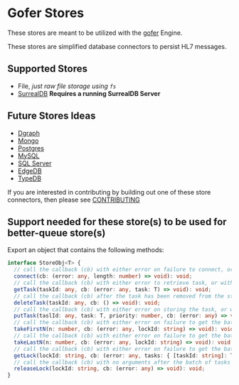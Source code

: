 # Gofer Stores

These stores are meant to be utilized with the [gofer](https://github.com/amaster507/gofer) Engine.

These stores are simplified database connectors to persist HL7 messages.

## Supported Stores

- File, _just raw file storage using `fs`_
- [SurrealDB](https://surrealdb.com/) **Requires a running SurrealDB Server**

## Future Stores Ideas

- [Dgraph](https://dgraph.io)
- [Mongo](https://mongodb.com)
- [Postgres](https://www.postgresql.org/)
- [MySQL](https://www.mysql.com/)
- [SQL Server](https://www.microsoft.com/en-us/sql-server)
- [EdgeDB](https://www.edgedb.com/)
- [TypeDB](https://vaticle.com/typedb)

If you are interested in contributing by building out one of these store connectors, then please see [CONTRIBUTING](https://github.com/amaster507/gofer-stores/CONTRIBUTING.md)

## Support needed for these store(s) to be used for better-queue store(s)

Export an object that contains the following methods:

```ts
interface StoreObj<T> {
  // call the callback (cb) with either error on failure to connect, or with the current length of the tasks in the store on successful connection
  connect(cb: (error: any, length: number) => void): void;
  // call the callback (cb) with either error to retrieve task, or with the task on successful retrieval
  getTask(taskId: any, cb: (error: any, task: T) => void): void;
  // call the callback (cb) after the task has been removed from the store.
  deleteTask(taskId: any, cb: () => void): void;
  // call the callback (cb) with either error on storing the task, or without any arguments on successful storage.
  putTask(taslId: any, task: T, priority: number, cb: (error: any) => void): void;
  // call the callback (cb) with either error on failure to get the batch of tasks, or on success pass the batch id as the `lockid`.
  takeFirstN(n: number, cb: (error: any, lockId: string) => void): void;
  // call the callback (cb) with either error on failure to get the batch of tasks, or on success pass the batch id as the `lockid`. Unique in that it should return the last `n` tasks from the store but in reverse order. FILO.
  takeLastN(n: number, cb: (error: any, lockId: string) => void): void;
  // call the callback (cb) with either error on failure to get the batch of tasks, or on success pass the batched task by the task id as the key for each task in the batch.
  getLock(lockId: string, cb: (error: any, tasks: { [taskId: string]: T }) => void): void;
  // call the callback (cb) with no arguments after the batch of tasks have been removed from the batch store, or retun an error if the batch of tasks could not be removed.
  releaseLock(lockId: string, cb: (error: any) => void): void;
}
```

